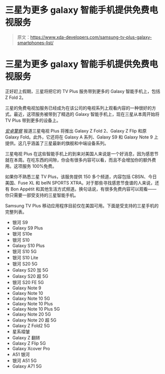 # 三星为更多 galaxy 智能手机提供免费电视服务

> 原文：<https://www.xda-developers.com/samsung-tv-plus-galaxy-smartphones-list/>

# 三星为更多 galaxy 智能手机提供免费电视服务

正好赶上假期，三星将把它的 TV Plus 服务带到更多的 Galaxy 智能手机上，包括 Z Fold 2。

三星的免费电视加服务已经成为在该公司的电视系列上观看内容的一种很好的方式。最近，这项服务被带到了精选的 Galaxy 智能手机上，现在三星从本周开始将 TV Plus 带到更多的设备上。

*[安卓警察](https://www.androidpolice.com/2020/11/23/samsungs-free-tv-service-is-coming-to-more-galaxy-phones/)* 报道三星电视 Plus 将推出 Galaxy Z Fold 2、Galaxy Z Flip 和原 Galaxy Fold。此外，它还将在 Galaxy A 系列、Galaxy S9 和 Galaxy Note 9 上提供。这几乎涵盖了三星最新的旗舰和中端设备系列。

三星电视 Plus 在这些智能手机上的到来对美国人来说是一个好消息，因为感恩节就在本周。在吃东西的间隙，你会有很多内容可以看，而且不会增加你的额外费用。这项服务 100%免费。

如果你不熟悉三星 TV Plus，该服务提供 150 多个频道，内容包括 CBSN、今日美国、Fuse XL 和 beIN SPORTS XTRA。对于那些寻找感恩节食谱的人来说，还有 Bon Appétit 和其他生活方式频道。换句话说，有很多免费内容可以观看——你只需要一部受支持的三星智能手机。

Samsung TV Plus 移动应用程序目前仅在美国可用。下面是受支持的三星手机的完整列表。

*   银河 S9
*   Galaxy S9 Plus
*   银河 S10e
*   银河 S10
*   Galaxy S10 Plus
*   银河 S10 5G
*   银河 S10 Lite
*   银河 S20 5G
*   Galaxy S20 加 5G
*   Galaxy S20 超 5G
*   银河 S20 FE 5G
*   Galaxy Note 9
*   Galaxy Note 10
*   Galaxy Note 10 5G
*   Galaxy Note 10 Plus
*   Galaxy Note 10 Plus 5G
*   Galaxy Note 20 5G
*   Galaxy Note 20 超 5G
*   Galaxy Z Fold2 5G
*   星系褶皱
*   Galaxy Z 翻转
*   Galaxy Z Flip 5G
*   Galaxy Xcover Pro
*   A51 银河
*   银河 A51 5G
*   Galaxy A71 5G